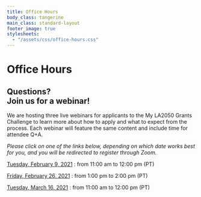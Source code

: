 ```yaml
---
title: Office Hours
body_class: tangerine
main_class: standard-layout
footer_image: true
stylesheets:
  - "/assets/css/office-hours.css"
---
```


# Office Hours

## Questions? <br>Join us for a webinar!

We are hosting three live webinars for applicants to the My LA2050 Grants Challenge to learn more about how to apply and what to expect from the process. Each webinar will feature the same content and include time for attendee Q+A.

_Please click on one of the links below, depending on which date works best for you, and you will be redirected to register through Zoom._

[Tuesday, February 9, 2021](https://us02web.zoom.us/webinar/register/WN_FgUs5OZmRVCRninBpbVsIA)
: from 11:00 am to 12:00 pm (PT)

[Friday, February 26, 2021](https://us02web.zoom.us/webinar/register/WN_VLvOSgcZRy2PFHCfHhzxSA)
: from 1:00 pm to 2:00 pm (PT)

[Tuesday, March 16, 2021](https://us02web.zoom.us/webinar/register/WN_hAH81JsvQG2-EOJcj4UCqQ)
: from 11:00 am to 12:00 pm (PT)

